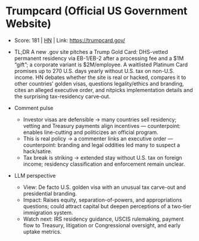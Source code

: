 # Trumpcard (Official US Government Website)

- Score: 181 | [HN](https://news.ycombinator.com/item?id=45308778) | Link: https://trumpcard.gov/

- TL;DR
  A new .gov site pitches a Trump Gold Card: DHS-vetted permanent residency via EB-1/EB-2 after a processing fee and a $1M “gift”; a corporate variant is $2M/employee. A waitlisted Platinum Card promises up to 270 U.S. days yearly without U.S. tax on non-U.S. income. HN debates whether the site is real or hacked, compares it to other countries’ golden visas, questions legality/ethics and branding, cites an alleged executive order, and nitpicks implementation details and the surprising tax-residency carve‑out.

- Comment pulse
  - Investor visas are defensible → many countries sell residency; vetting and Treasury payments align incentives — counterpoint: enables line-cutting and politicizes an official program.
  - This is real policy → a commenter links an executive order — counterpoint: branding and legal oddities led many to suspect a hack/satire.
  - Tax break is striking → extended stay without U.S. tax on foreign income; residency classification and enforcement remain unclear.

- LLM perspective
  - View: De facto U.S. golden visa with an unusual tax carve-out and presidential branding.
  - Impact: Raises equity, separation-of-powers, and appropriations questions; could attract capital but deepen perceptions of a two-tier immigration system.
  - Watch next: IRS residency guidance, USCIS rulemaking, payment flow to Treasury, litigation or Congressional oversight, and early uptake metrics.
